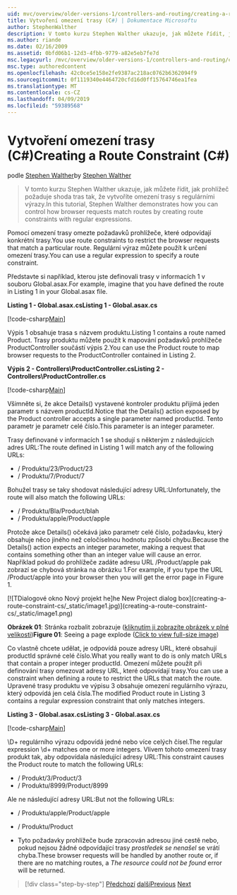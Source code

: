 ```yaml
---
uid: mvc/overview/older-versions-1/controllers-and-routing/creating-a-route-constraint-cs
title: Vytvoření omezení trasy (C#) | Dokumentace Microsoftu
author: StephenWalther
description: V tomto kurzu Stephen Walther ukazuje, jak můžete řídit, jak prohlížeč požaduje shoda tras tak, že vytvoříte omezení trasy s regulárními výrazy.
ms.author: riande
ms.date: 02/16/2009
ms.assetid: 0bfd06b1-12d3-4fbb-9779-a82e5eb7fe7d
msc.legacyurl: /mvc/overview/older-versions-1/controllers-and-routing/creating-a-route-constraint-cs
msc.type: authoredcontent
ms.openlocfilehash: 42c0ce5e158e2fe9387ac218ac0762b6362094f9
ms.sourcegitcommit: 0f1119340e4464720cfd16d0ff15764746ea1fea
ms.translationtype: MT
ms.contentlocale: cs-CZ
ms.lasthandoff: 04/09/2019
ms.locfileid: "59389568"
---
```

# <a name="creating-a-route-constraint-c"></a><span data-ttu-id="a1920-103">Vytvoření omezení trasy (C#)</span><span class="sxs-lookup"><span data-stu-id="a1920-103">Creating a Route Constraint (C#)</span></span>

<span data-ttu-id="a1920-104">podle [Stephen Walther](https://github.com/StephenWalther)</span><span class="sxs-lookup"><span data-stu-id="a1920-104">by [Stephen Walther](https://github.com/StephenWalther)</span></span>

> <span data-ttu-id="a1920-105">V tomto kurzu Stephen Walther ukazuje, jak můžete řídit, jak prohlížeč požaduje shoda tras tak, že vytvoříte omezení trasy s regulárními výrazy.</span><span class="sxs-lookup"><span data-stu-id="a1920-105">In this tutorial, Stephen Walther demonstrates how you can control how browser requests match routes by creating route constraints with regular expressions.</span></span>


<span data-ttu-id="a1920-106">Pomocí omezení trasy omezte požadavků prohlížeče, které odpovídají konkrétní trasy.</span><span class="sxs-lookup"><span data-stu-id="a1920-106">You use route constraints to restrict the browser requests that match a particular route.</span></span> <span data-ttu-id="a1920-107">Regulární výraz můžete použít k určení omezení trasy.</span><span class="sxs-lookup"><span data-stu-id="a1920-107">You can use a regular expression to specify a route constraint.</span></span>

<span data-ttu-id="a1920-108">Představte si například, kterou jste definovali trasy v informacích 1 v souboru Global.asax.</span><span class="sxs-lookup"><span data-stu-id="a1920-108">For example, imagine that you have defined the route in Listing 1 in your Global.asax file.</span></span>

**<span data-ttu-id="a1920-109">Listing 1 - Global.asax.cs</span><span class="sxs-lookup"><span data-stu-id="a1920-109">Listing 1 - Global.asax.cs</span></span>**

[!code-csharp[Main](creating-a-route-constraint-cs/samples/sample1.cs)]

<span data-ttu-id="a1920-110">Výpis 1 obsahuje trasa s názvem produktu.</span><span class="sxs-lookup"><span data-stu-id="a1920-110">Listing 1 contains a route named Product.</span></span> <span data-ttu-id="a1920-111">Trasy produktu můžete použít k mapování požadavků prohlížeče ProductController součástí výpis 2.</span><span class="sxs-lookup"><span data-stu-id="a1920-111">You can use the Product route to map browser requests to the ProductController contained in Listing 2.</span></span>

**<span data-ttu-id="a1920-112">Výpis 2 - Controllers\ProductController.cs</span><span class="sxs-lookup"><span data-stu-id="a1920-112">Listing 2 - Controllers\ProductController.cs</span></span>**

[!code-csharp[Main](creating-a-route-constraint-cs/samples/sample2.cs)]

<span data-ttu-id="a1920-113">Všimněte si, že akce Details() vystavené kontroler produktu přijímá jeden parametr s názvem productId.</span><span class="sxs-lookup"><span data-stu-id="a1920-113">Notice that the Details() action exposed by the Product controller accepts a single parameter named productId.</span></span> <span data-ttu-id="a1920-114">Tento parametr je parametr celé číslo.</span><span class="sxs-lookup"><span data-stu-id="a1920-114">This parameter is an integer parameter.</span></span>

<span data-ttu-id="a1920-115">Trasy definované v informacích 1 se shodují s některým z následujících adres URL:</span><span class="sxs-lookup"><span data-stu-id="a1920-115">The route defined in Listing 1 will match any of the following URLs:</span></span>

- <span data-ttu-id="a1920-116">/ Produktu/23</span><span class="sxs-lookup"><span data-stu-id="a1920-116">/Product/23</span></span>
- <span data-ttu-id="a1920-117">/ Produktu/7</span><span class="sxs-lookup"><span data-stu-id="a1920-117">/Product/7</span></span>

<span data-ttu-id="a1920-118">Bohužel trasy se taky shodovat následující adresy URL:</span><span class="sxs-lookup"><span data-stu-id="a1920-118">Unfortunately, the route will also match the following URLs:</span></span>

- <span data-ttu-id="a1920-119">/ Produktu/Bla</span><span class="sxs-lookup"><span data-stu-id="a1920-119">/Product/blah</span></span>
- <span data-ttu-id="a1920-120">/ Produktu/apple</span><span class="sxs-lookup"><span data-stu-id="a1920-120">/Product/apple</span></span>

<span data-ttu-id="a1920-121">Protože akce Details() očekává jako parametr celé číslo, požadavku, který obsahuje něco jiného než celočíselnou hodnotu způsobí chybu.</span><span class="sxs-lookup"><span data-stu-id="a1920-121">Because the Details() action expects an integer parameter, making a request that contains something other than an integer value will cause an error.</span></span> <span data-ttu-id="a1920-122">Například pokud do prohlížeče zadáte adresu URL /Product/apple pak zobrazí se chybová stránka na obrázku 1.</span><span class="sxs-lookup"><span data-stu-id="a1920-122">For example, if you type the URL /Product/apple into your browser then you will get the error page in Figure 1.</span></span>


[![T<span data-ttu-id="a1920-123">Dialogové okno Nový projekt he]</span><span class="sxs-lookup"><span data-stu-id="a1920-123">he New Project dialog box]</span></span>(creating-a-route-constraint-cs/_static/image1.jpg)](creating-a-route-constraint-cs/_static/image1.png)

<span data-ttu-id="a1920-124">**Obrázek 01**: Stránka rozbalit zobrazuje ([kliknutím ji zobrazíte obrázek v plné velikosti](creating-a-route-constraint-cs/_static/image2.png))</span><span class="sxs-lookup"><span data-stu-id="a1920-124">**Figure 01**: Seeing a page explode ([Click to view full-size image](creating-a-route-constraint-cs/_static/image2.png))</span></span>


<span data-ttu-id="a1920-125">Co vlastně chcete udělat, je odpovídá pouze adresy URL, které obsahují productId správné celé číslo.</span><span class="sxs-lookup"><span data-stu-id="a1920-125">What you really want to do is only match URLs that contain a proper integer productId.</span></span> <span data-ttu-id="a1920-126">Omezení můžete použít při definování trasy omezovat adresy URL, které odpovídají trasy.</span><span class="sxs-lookup"><span data-stu-id="a1920-126">You can use a constraint when defining a route to restrict the URLs that match the route.</span></span> <span data-ttu-id="a1920-127">Upravené trasy produktu ve výpisu 3 obsahuje omezení regulárního výrazu, který odpovídá jen celá čísla.</span><span class="sxs-lookup"><span data-stu-id="a1920-127">The modified Product route in Listing 3 contains a regular expression constraint that only matches integers.</span></span>

**<span data-ttu-id="a1920-128">Listing 3 - Global.asax.cs</span><span class="sxs-lookup"><span data-stu-id="a1920-128">Listing 3 - Global.asax.cs</span></span>**

[!code-csharp[Main](creating-a-route-constraint-cs/samples/sample3.cs)]

<span data-ttu-id="a1920-129">\D+ regulárního výrazu odpovídá jedné nebo více celých čísel.</span><span class="sxs-lookup"><span data-stu-id="a1920-129">The regular expression \d+ matches one or more integers.</span></span> <span data-ttu-id="a1920-130">Vlivem tohoto omezení trasy produkt tak, aby odpovídala následující adresy URL:</span><span class="sxs-lookup"><span data-stu-id="a1920-130">This constraint causes the Product route to match the following URLs:</span></span>

- <span data-ttu-id="a1920-131">/ Produkt/3</span><span class="sxs-lookup"><span data-stu-id="a1920-131">/Product/3</span></span>
- <span data-ttu-id="a1920-132">/ Produktu/8999</span><span class="sxs-lookup"><span data-stu-id="a1920-132">/Product/8999</span></span>

<span data-ttu-id="a1920-133">Ale ne následující adresy URL:</span><span class="sxs-lookup"><span data-stu-id="a1920-133">But not the following URLs:</span></span>

- <span data-ttu-id="a1920-134">/ Produktu/apple</span><span class="sxs-lookup"><span data-stu-id="a1920-134">/Product/apple</span></span>
- <span data-ttu-id="a1920-135">/ Produktu</span><span class="sxs-lookup"><span data-stu-id="a1920-135">/Product</span></span>

- <span data-ttu-id="a1920-136">Tyto požadavky prohlížeče bude zpracován adresou jiné cestě nebo, pokud nejsou žádné odpovídající trasy *prostředek se nenašel* se vrátí chyba.</span><span class="sxs-lookup"><span data-stu-id="a1920-136">These browser requests will be handled by another route or, if there are no matching routes, a *The resource could not be found* error will be returned.</span></span>

> [!div class="step-by-step"]
> <span data-ttu-id="a1920-137">[Předchozí](creating-custom-routes-cs.md)
> [další](creating-a-custom-route-constraint-cs.md)</span><span class="sxs-lookup"><span data-stu-id="a1920-137">[Previous](creating-custom-routes-cs.md)
[Next](creating-a-custom-route-constraint-cs.md)</span></span>
